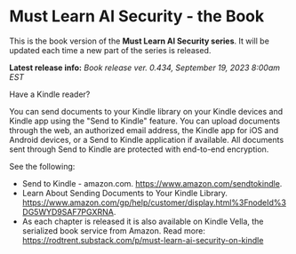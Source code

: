# Must Learn AI Security - the Book

This is the book version of the <b>Must Learn AI Security series</b>. It will be updated each time a new part of the series is released.

**Latest release info:** *Book release ver. 0.434, September 19, 2023 8:00am EST*

Have a Kindle reader?

You can send documents to your Kindle library on your Kindle devices and Kindle app using the "Send to Kindle" feature. You can upload documents through the web, an authorized email address, the Kindle app for iOS and Android devices, or a Send to Kindle application if available. All documents sent through Send to Kindle are protected with end-to-end encryption. 

See the following: 

* Send to Kindle - amazon.com. https://www.amazon.com/sendtokindle.
* Learn About Sending Documents to Your Kindle Library. https://www.amazon.com/gp/help/customer/display.html%3FnodeId%3DG5WYD9SAF7PGXRNA.
* As each chapter is released it is also available on Kindle Vella, the serialized book service from Amazon. Read more: https://rodtrent.substack.com/p/must-learn-ai-security-on-kindle

